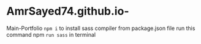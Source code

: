 # AmrSayed74.github.io-
Main-Portfolio
``` npm i ``` to install sass compiler from package.json file 
run this command npm ```run sass``` in terminal 
